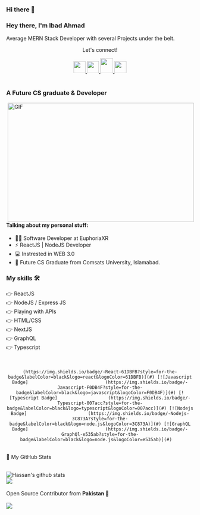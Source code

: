 ### Hi there 👋

<!--
**IbadAhmad80/IbadAhmad80** is a ✨ _special_ ✨ repository because its `README.md` (this file) appears on your GitHub profile.

-->
### Hey there, I'm  Ibad Ahmad
<p>Average MERN Stack Developer with several Projects under the belt.</p>


<div align="center">
<p align="center">Let's connect!</p>



<a href="https://www.linkedin.com/in/ibad-ahmad">
    <img width="32" height="32" src="https://static-exp1.licdn.com/sc/h/al2o9zrvru7aqj8e1x2rzsrca" />
</a>

<a href="mailto:ibad23ahmad@gmail.com">
    <img width="32" height="32" src="https://ssl.gstatic.com/ui/v1/icons/mail/rfr/gmail.ico" />
</a>
  
  <a href="https://stackoverflow.com/users/story/14998000?view=Timeline">
     <img width="34" height="40" src="https://cdn.sstatic.net/Sites/stackoverflow/Img/apple-touch-icon@2.png?v=73d79a89bded" />
</a>
    
<a href="https://api.whatsapp.com/send?phone=923032172369">
    <img width="32" height="32" src="https://web.whatsapp.com/favicon-64x64.ico" />
</a>


</div>

<br>

### A Future CS graduate & Developer  

<img align="right" alt="GIF" src="https://cdn.dribbble.com/users/2145071/screenshots/4503713/dev.gif" width="500" height="320" />

#### Talking about my personal stuff:

- 🙋‍♂️ Software Developer at EuphoriaXR
- ⚡  ReactJS | NodeJS Developer
- 💻 Instrested in WEB 3.0
- 📑 Future CS Graduate from Comsats University, Islamabad.

### My skills 🛠
👉 ReactJS<br>
👉 NodeJS / Express JS<br>
👉 Playing with APIs<br>
👉 HTML/CSS<br>
👉 NextJS<br>
👉 GraphQL<br>
👉 Typescript<br>

<br>
<!--https://github.com/alexandresanlim/Badges4-README.md-Profile/blob/master/README.md-->
<div align="center">
    
    (https://img.shields.io/badge/-React-61DBFB?style=for-the-badge&labelColor=black&logo=react&logoColor=61DBFB)](#) [![Javascript Badge]                             (https://img.shields.io/badge/-Javascript-F0DB4F?style=for-the-badge&labelColor=black&logo=javascript&logoColor=F0DB4F)](#) [![Typescript Badge]                   (https://img.shields.io/badge/-Typescript-007acc?style=for-the-badge&labelColor=black&logo=typescript&logoColor=007acc)](#) [![Nodejs Badge]                       (https://img.shields.io/badge/-Nodejs-3C873A?style=for-the-badge&labelColor=black&logo=node.js&logoColor=3C873A)](#) [![GraphQL Badge]                             (https://img.shields.io/badge/-GraphQl-e535ab?style=for-the-badge&labelColor=black&logo=node.js&logoColor=e535ab)](#)   
    
</div>
<br>
<summary>📝 My GitHub Stats</summary>
<br>

![Hassan's github stats](https://github-readme-stats.vercel.app/api?username=IbadAhmad80&theme=gotham&show_icons=true&include_all_commits=true&)
<br>
<img align="center"  src="https://github-readme-stats.vercel.app/api/top-langs/?username=IbadAhmad80&layout=compact&theme=gotham&count_private=true&include_all_commits=true" />
<br><br>
Open Source Contributor from <b>Pakistan<b> 💚
    <br><br>
![](https://visitor-badge.glitch.me/badge?page_id=IbadAhmad80.IbadAhmad80)
<br>
